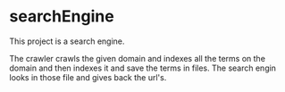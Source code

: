 # searchEngine

This project is a search engine.

The crawler crawls the given domain and indexes all the terms on the domain and then indexes it and save the terms in files.
The search engin looks in those file and gives back the url's.
